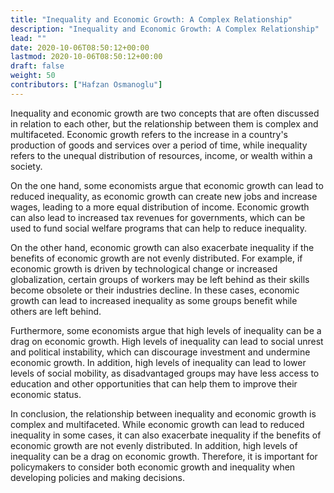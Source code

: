 ```yaml
---
title: "Inequality and Economic Growth: A Complex Relationship"
description: "Inequality and Economic Growth: A Complex Relationship"
lead: ""
date: 2020-10-06T08:50:12+00:00
lastmod: 2020-10-06T08:50:12+00:00
draft: false
weight: 50
contributors: ["Hafzan Osmanoglu"]
---
```


Inequality and economic growth are two concepts that are often discussed in relation to each other, but the relationship between them is complex and multifaceted. Economic growth refers to the increase in a country's production of goods and services over a period of time, while inequality refers to the unequal distribution of resources, income, or wealth within a society.

On the one hand, some economists argue that economic growth can lead to reduced inequality, as economic growth can create new jobs and increase wages, leading to a more equal distribution of income. Economic growth can also lead to increased tax revenues for governments, which can be used to fund social welfare programs that can help to reduce inequality.

On the other hand, economic growth can also exacerbate inequality if the benefits of economic growth are not evenly distributed. For example, if economic growth is driven by technological change or increased globalization, certain groups of workers may be left behind as their skills become obsolete or their industries decline. In these cases, economic growth can lead to increased inequality as some groups benefit while others are left behind.

Furthermore, some economists argue that high levels of inequality can be a drag on economic growth. High levels of inequality can lead to social unrest and political instability, which can discourage investment and undermine economic growth. In addition, high levels of inequality can lead to lower levels of social mobility, as disadvantaged groups may have less access to education and other opportunities that can help them to improve their economic status.

In conclusion, the relationship between inequality and economic growth is complex and multifaceted. While economic growth can lead to reduced inequality in some cases, it can also exacerbate inequality if the benefits of economic growth are not evenly distributed. In addition, high levels of inequality can be a drag on economic growth. Therefore, it is important for policymakers to consider both economic growth and inequality when developing policies and making decisions.
